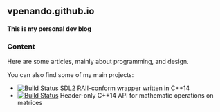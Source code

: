 ## vpenando.github.io

#### This is my personal dev blog

### Content
Here are some articles, mainly about programming, and design.

You can also find some of my main projects:
- [![Build Status](https://travis-ci.org/vpenando/sdl-cpp.svg)](https://travis-ci.org/vpenando/sdl-cpp) SDL2 RAII-conform wrapper written in C++14
- [![Build Status](https://travis-ci.org/vpenando/MatMath.svg)](https://travis-ci.org/vpenando/MatMath) Header-only C++14 API for mathematic operations on matrices
